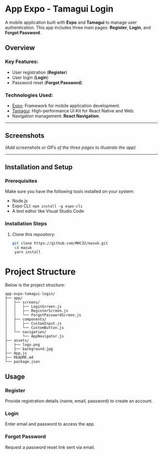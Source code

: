 # **App Expo - Tamagui Login**

A mobile application built with **Expo** and **Tamagui** to manage user authentication. This app includes three main pages: **Register**, **Login**, and **Forgot Password**.

## **Overview**

### Key Features:
- User registration (**Register**)
- User login (**Login**)
- Password reset (**Forgot Password**)

### Technologies Used:
- [Expo](https://expo.dev/): Framework for mobile application development.
- [Tamagui](https://tamagui.dev/): High-performance UI Kit for React Native and Web.
- Navigation management: **React Navigation**.

---

## **Screenshots**
*(Add screenshots or GIFs of the three pages to illustrate the app)*

---

## **Installation and Setup**

### **Prerequisites**
Make sure you have the following tools installed on your system:
- Node.js
- Expo CLI: `npm install -g expo-cli`
- A text editor like Visual Studio Code

### **Installation Steps**
1. Clone this repository:
   ```bash
   git clone https://github.com/MHC32/masuk.git
    cd masuk
    yarn install
    ```


# **Project Structure**

Below is the project structure:

```plaintext
app-expo-tamagui-login/
├── app/
│   ├── screens/
│   │   ├── LoginScreen.js
│   │   ├── RegisterScreen.js
│   │   └── ForgotPasswordScreen.js
│   ├── components/
│   │   ├── CustomInput.js
│   │   └── CustomButton.js
│   └── navigation/
│       └── AppNavigator.js
├── assets/
│   ├── logo.png
│   ├── background.jpg
├── App.js
├── README.md
└── package.json 

```
## **Usage**

### **Register**
Provide registration details (name, email, password) to create an account.

### **Login**
Enter email and password to access the app.

### **Forgot Password**
Request a password reset link sent via email.

